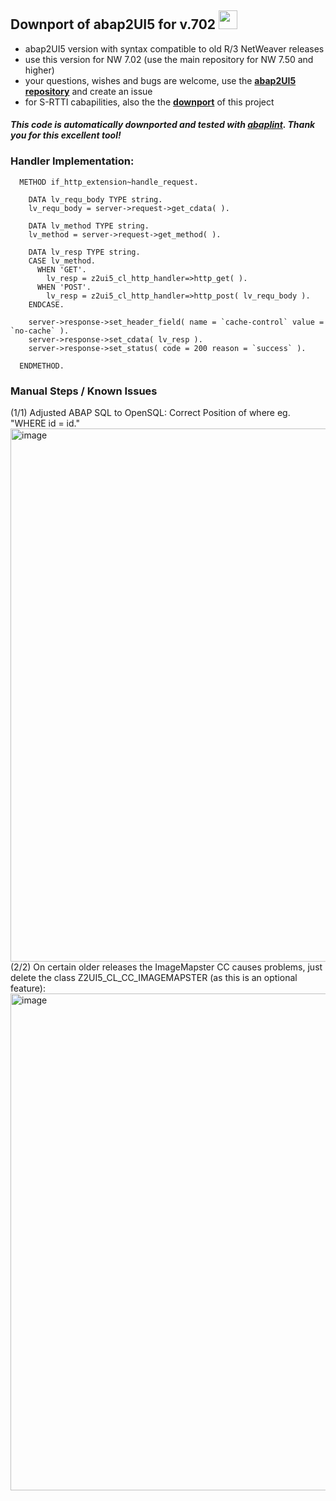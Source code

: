 ## Downport of abap2UI5 for v.702 <img src="https://github.com/abap2UI5/abap2UI5/assets/102328295/52ac0bb6-a219-4e9d-9e4f-62698dab3063" width="30">

* abap2UI5 version with syntax compatible to old R/3 NetWeaver releases
* use this version for NW 7.02 (use the main repository for NW 7.50 and higher)
* your questions, wishes and bugs are welcome, use the [**abap2UI5 repository**](https://github.com/ABAP2UI5/ABAP2UI5) and create an issue
* for S-RTTI cabapilities, also the the [**downport**](https://github.com/sandraros/S-RTTI/tree/7.50) of this project

#### _This code is automatically downported and tested with [abaplint](https://abaplint.org/). Thank you for this excellent tool!_

### Handler Implementation:
```abap
  METHOD if_http_extension~handle_request.

    DATA lv_requ_body TYPE string.
    lv_requ_body = server->request->get_cdata( ).

    DATA lv_method TYPE string.
    lv_method = server->request->get_method( ).

    DATA lv_resp TYPE string.
    CASE lv_method.
      WHEN 'GET'.
        lv_resp = z2ui5_cl_http_handler=>http_get( ).
      WHEN 'POST'.
        lv_resp = z2ui5_cl_http_handler=>http_post( lv_requ_body ).
    ENDCASE.

    server->response->set_header_field( name = `cache-control` value = `no-cache` ).
    server->response->set_cdata( lv_resp ).
    server->response->set_status( code = 200 reason = `success` ).

  ENDMETHOD.
```

### Manual Steps / Known Issues
(1/1) Adjusted ABAP SQL to OpenSQL: Correct Position of where eg. "WHERE id = id."  <br>
<img width="853" alt="image" src="https://github.com/abap2UI5/abap2UI5-downport/assets/102328295/4f35fe67-1816-4ea7-adb2-b6dc31545806">
<br>
(2/2) On  certain older releases the ImageMapster CC causes problems, just delete the class Z2UI5_CL_CC_IMAGEMAPSTER (as this is an optional feature): <br>
<img width="795" alt="image" src="https://github.com/abap2UI5/abap2UI5-downport/assets/102328295/b3aed99f-e31b-4301-94d6-4a57586b86c5">

